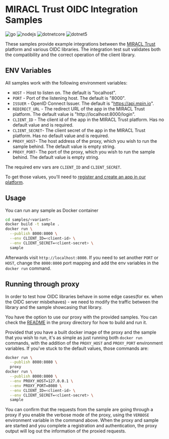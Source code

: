 # MIRACL Trust OIDC Integration Samples

![go](https://github.com/miracl/oidc-samples/workflows/go/badge.svg)
![nodejs](https://github.com/miracl/oidc-samples/workflows/nodejs/badge.svg)
![dotnetcore](https://github.com/miracl/oidc-samples/workflows/dotnetcore/badge.svg)
![dotnet5](https://github.com/miracl/oidc-samples/workflows/dotnet5/badge.svg)

These samples provide example integrations between the [MIRACL
Trust](https://miracl.com) platform and various OIDC libraries. The integration
test suit validates both the compatibility and the correct operation of the
client library.

## ENV Variables

All samples work with the following environment variables:

- `HOST` - Host to listen on. The default is "localhost".
- `PORT` - Port of the listening host. The default is "8000".
- `ISSUER` - OpenID Connect Issuer. The default is "https://api.mpin.io".
- `REDIRECT_URL` - The redirect URL of the app in the MIRACL Trust platform.
  The default value is "http://localhost:8000/login".
- `CLIENT_ID` - The client id of the app in the MIRACL Trust platform. Has no
  default value and is required.
- `CLIENT_SECRET`- The client secret of the app in the MIRACL Trust platform.
  Has no default value and is required.
- `PROXY_HOST`- The host address of the proxy, which you wish to run the sample
  behind. The default value is empty string.
- `PROXY_PORT`- The port of the proxy, which you wish to run the sample behind.
  The default value is empty string.

The required env vars are `CLIENT_ID` and `CLIENT_SECRET`.

To get those values, you'll need to [register and create an app in our
platform](https://docs.miracl.cloud/get-started/).

## Usage

You can run any sample as Docker container

```bash
cd samples/<variant>
docker build -t sample .
docker run \
  --publish 8000:8000 \
  --env CLIENT_ID=<client-id> \
  --env CLIENT_SECRET=<client-secret> \
  sample
```

Afterwards visit `http://localhost:8000`. If you need to set another `PORT` or
`HOST`, change the `8000:8000` port mapping and add the env variables in the
`docker run` command.

## Running through proxy

In order to test how OIDC libraries behave in some edge cases(for ex. when the
OIDC server misbehaves) - we need to modify the traffic between the library and
the sample showcasing that library.

You have the option to use our proxy with the provided samples. You can check
the [README](proxy/README.md) in the proxy directory for how to build and run
it.

Provided that you have a built docker image of the proxy and the sample that you
wish to run, it's as simple as just running both `docker run` commands, with the
addition of the `PROXY_HOST` and `PROXY_PORT` environment variables. If you've
stuck to the default values, those commands are:

```bash
docker run \
  --publish 8080:8080 \
  proxy
docker run \
  --publish 8000:8000 \
  --env PROXY_HOST=127.0.0.1 \
  --env PROXY_PORT=8080 \
  --env CLIENT_ID=<client-id> \
  --env CLIENT_SECRET=<client-secret> \
  sample
```

You can confirm that the requests from the sample are going through a proxy if
you enable the verbose mode of the proxy, using the `VERBOSE` environment
variable in the command above. When the proxy and sample are started and you
complete a registration and authentication, the proxy output will log out the
information of the proxied requests.
